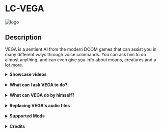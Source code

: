 # LC-VEGA

![logo](https://i.imgur.com/GUkudM9.png)

## Description

VEGA is a sentient AI from the modern DOOM games that can assist you in many different ways through voice commands. You can ask him to do almost anything, and can even give you info about moons, creatures and a lot more.

<details>

<summary><b>Showcase videos</b></summary>

<br>

[![demo](https://i.imgur.com/Wtr3mBP.png)](https://www.youtube.com/watch?v=rEAtcF38e_Q)

[![viperianShowcase](https://i.imgur.com/RPpE1Wd.png)](https://www.youtube.com/watch?v=UJv7HbzkoCQ)

</details>

<br>

<details>

<summary><b>What can I ask VEGA to do?</b></summary>

<br>

VEGA is able to perform a very wide variety of actions. From disabling hazards, opening doors, to even giving you an Advanced Scanner that can detect nearby items and entities.

Here's the full list of all the things you can ask him to do:

### Moons
---
You can ask VEGA to give you information about any of the base game's moons with the following voice command:

- VEGA, info about [name of the moon]

### Creatures
---
You can ask VEGA to read out a creature's bestiary entry with the command:

- VEGA, read [creature's name] entry

You can also ask him to give you a summary of the creature by saying:

- VEGA, info about [creature's name]

<br>

Some creature mods are compatible with these commands. Check the list of [compatible creature mods](#mods-that-add-new-creatures) that is at the end of the page for more details.

### Advanced Scanner
---
VEGA is capable of adding two trackers to your helmet's display that will give you information on how many items and creatures are near you in real time, similarly to the ship's minimap. The item tracker doesn't just give you the number of nearby items however, it also displays how much they are worth in total. Also, items held by you or other players do not get tracked by the Advanced Scanner.

![advancedScannergif](https://i.imgur.com/07hOUo0.gif)

To activate the Advanced Scanner, use the following command:

- VEGA, activate scanner / enable scanner / turn on scanner / activate advanced scanner / enable advanced scanner / scan

To disable it, you can just say:

- VEGA, disable scanner / turn off scanner / disable advanced scanner / turn off advanced scanner / disable scan

### Secure doors
---
VEGA can open and close the closest secure door to you with the following commands:

- VEGA, open secure door / open door / open the door / open the secure door
- VEGA, close secure door / close door / close the door / close the secure door

Alternatively, you can also ask him to open or close all secure doors in the facility with these commands:

- VEGA, open all secure doors / open all doors
- VEGA, close all secure doors / close all doors

### Hazards
---
You can ask VEGA to disable the nearest turret, mine or spike trap with the following commands:

- VEGA, disable turret / disable the turret
- VEGA, disable the mine / disable mine / disable the landmine / disable landmine
- VEGA, disable the trap / disable trap / disable the spike trap / disable spike trap

And, as is the case with [Secure Doors](#secure-doors), he can also disable all mines, traps and turrets inside the facility with the following commands:

- VEGA, disable all turrets
- VEGA, disable all mines / disable all landmines
- VEGA, disable all traps / disable all spike traps

### Teleporter
---
VEGA is capable of using the ship's teleporter. To have him do so, you just have to say:

- VEGA, tp / teleport / activate tp / activate teleporter

![VEGAusingteleporter](https://i.imgur.com/84Ctfcq.gif)

I heavily recommend you always use the [Radar Switch](#radar-switch) command before asking him to use the teleporter if you aren't playing solo, as you could otherwise accidentally teleport someone else back to the ship.

### Radar Switch
---
VEGA can focus the ship's radar / cameras / minimap on you by saying:

- VEGA, focus / focus on me / switch to me / switch radar / switch radar to me

### Reports
#### Crew Status
---
You can ask VEGA to give you a status report of your crew that tells you how many players are left with the following command:

- VEGA, crew status / team status / crew info / team info / crew report / team report

Here's an example of what it can look like:

![crewreportexample](https://i.imgur.com/v6VwZ4v.png)

#### Scrap Scan
---
You can ask VEGA to perform a moon wide scrap scan that tells you how many items are inside and how many items you have in the ship as well as the total value for both with the following command:

- VEGA, scrap left / items left / scan for scrap / scan for items

Here's an example of what it can look like:

![scrapscanexample](https://i.imgur.com/SuH9Xy1.png)

#### Who's in the ship?
---
You can ask VEGA to give you a report with the names of the people that are in the ship with the following command:

- VEGA, crew in ship / people in ship / get crew in ship / get people in ship / how many people are in the ship? / is anyone in the ship? / is anybody in the ship?

Here's an example of what it can look like:

![crewinshipexample](https://i.imgur.com/Yrj3aKV.png)

### Radar Boosters
---
VEGA is capable of interacting with the nearest Radar Booster to you. You can have him use the flash command by saying:

- VEGA, flash

And the ping command with:

- VEGA, ping

### Signal Translator
---
You can ask VEGA to transmit a wide variety of different signals to the signal translator with the command:

- VEGA, transmit / send [message]

This is the defualt set of messages you can send:

- YES
- NO
- OKAY
- HELP
- THANKS
- ITEMS
- MAIN
- FIRE
- GIANT
- GIANTS
- DOG
- DOGS
- WORM
- WORMS
- BABOONS
- HAWKS
- DANGER
- GIRL
- GHOST
- BRACKEN
- BUTLER
- BUTLERS
- BUG
- BUGS
- YIPPEE
- SNARE
- FLEA
- COIL
- JESTER
- SLIME
- THUMPER
- MIMIC
- MIMICS
- MASKED
- SPIDER
- SNAKES
- OLD BIRD
- HEROBRINE
- FOOTBALL
- FIEND
- SLENDER
- LOCKER
- SHY GUY
- SIRENHEAD
- DRIFTWOOD
- WALKER
- WATCHER
- LOST
- INSIDE
- TRAPPED
- LEAVE
- GOLD
- APPARATUS

You can add your own custom messages in the configuration file under the **Dialogue & Interactions** section.

### Time
---
You can ask VEGA what the current time of day is by saying:

- VEGA, time / time of day / current time / current time of day / what time is it? / what's the current time of day?

### Ship
---
VEGA can interact with the ship's doors, allowing you to close or open them, as well as being able to turn on or off the ship's lights.

To interact with the doors, you have to say:

- VEGA, open ship doors / open the ship's doors / open hangar doors
- VEGA, close ship doors / close the ship's doors / close hangar doors

To interact with the lights, you need to say:

- VEGA, lights out / lights off / turn the lights off
- VEGA, lights on / turn the lights on

To interact with the magnet that was added in v56, you have to say:

- VEGA, activate magnet / enable magnet / turn on magnet
- VEGA, deactivate magnet / disable magnet / turn off magnet

### Weather
---
VEGA can give you information on all weather phenomena from the base game by saying:

- VEGA, info about rainy / stormy / foggy / flooded / eclipsed weather

### Miscellaneous
---
There are some additional interactions you can have with VEGA, such as being able to thank him or telling him to stop talking.

To tell him to stop talking, you can use one of the following commands:

- VEGA, shut up / stop / stop talking
- Shut up, VEGA / Stop, VEGA / Stop talking, VEGA

And to thank him, you can say:

- VEGA, thank you / thanks
- Thank you, VEGA / Thanks, VEGA

</details>

<br>

<details>

<summary><b>What can VEGA do by himself?</b></summary>

<br>

On his own, VEGA can:
- Let you know it's getting late when inside a moon's facility.
- Give you a brief and informative warning when taking out the Apparatus.
- When you scan a creature for the first time, he will give you a short summary about it, with some helpful tips on how to avoid / deal with them as well.
- Read bestiary entries out loud.
- Give you some information on the current weather of the moon you're going to as you are landing if you have 150 experience points or less.

</details>

<br>

<details>

<summary><b>Replacing VEGA's audio files</b></summary>

<br>

To be able to replace VEGA's voice lines and other sounds, you can download a SoundAPI template that has everything you need to be able to create a basic audio replacement pack for VEGA as well as all of VEGA's audio files in [**here**](https://github.com/03-JS/LC-VEGA/releases/tag/SoundAPI_Template).

Feel free to do whatever you want with both the template and the audio files. You can use them and upload them wherever you want, you can edit them, improve them, anything. Go crazy.

</details>

<br>

<details>

<summary><b>Supported Mods</b></summary>

<br>

VEGA **v2.0 or above** is compatible with some of the most popular and used Lethal Company mods on Thunderstore.

I have separated the list of supported mods into two different categories based on the features VEGA has support for:

### Mods that add new voice commands, features or interactions
---

- Malfunctions:

    VEGA can warn you and give you information about a malfunction the moment it happens. His capabilities are also affected by them.

- Toil-Head:

    VEGA can disable the turrets on Toil-Heads.

- Lategame Upgrades:
    
    You can ask VEGA to use the **Discombobulator** ship upgrade by saying:
    
    - VEGA, attack / stun / shock
    
- Ship Windows:
    
    You can ask VEGA to open or close the ship's shutters with the following commands:
        
    - VEGA, open shutters / open window shutters / open ship shutters
    - VEGA, close shutters / close window shutters / close ship shutters
    
- Diversity:
    
    VEGA will sometimes reply to some of the speaker lines from Diversity. By default the chance of him replying is 40%. This can be configured.
    
- Facility Meltdown:
    
    VEGA will give you different warnings when pulling the apparatus.

### Mods that add new creatures
---

- Giant Specimens
- Football
- Locker
- Peepers
- Rolling Giant
- Shy Guy / SCP-096
- Siren Head
- Faceless Stalker
- Moonswept
- Shockwave Drone
- Lethal Things (Boombas & Maggie)
- LC_Office (Shrimp)

</details>

<br>

<details>

<summary><b>Credits</b></summary>

<br>

- id Software for creating the original character of VEGA.
- My friend Nico for helping me test and polish the mod, as well as giving me suggestions and ideas to further improve it.
- All the people that use the mod and have constantly been giving me ideas, suggestions and support. I appreciate it a lot <3

</details>